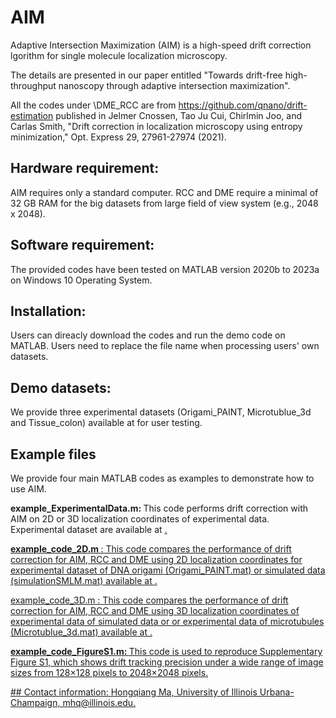 # AIM
Adaptive Intersection Maximization (AIM) is a high-speed drift correction lgorithm for single molecule localization microscopy. 

The details are presented in our paper entitled "Towards drift-free high-throughput nanoscopy through adaptive intersection maximization".

All the codes under \DME_RCC are from https://github.com/qnano/drift-estimation published in Jelmer Cnossen, Tao Ju Cui, Chirlmin Joo, and Carlas Smith, "Drift correction in localization microscopy using entropy minimization," Opt. Express 29, 27961-27974 (2021).

## Hardware requirement: 
AIM requires only a standard computer. 
RCC and DME require a minimal of 32 GB RAM for the big datasets from large field of view system (e.g., 2048 x 2048).

## Software requirement:
The provided codes have been tested on MATLAB version 2020b to 2023a on Windows 10 Operating System.

## Installation:
Users can direacly download the codes and run the demo code on MATLAB. 
Users need to replace the file name when processing users' own datasets.

## Demo datasets:
We provide three experimental datasets (Origami_PAINT, Microtublue_3d and Tissue_colon) available at <a href = "https://doi.org/10.5061/dryad.2v6wwpzw3" title = "Dryad"> </a> for user testing.

## Example files
We provide four main MATLAB codes as examples to demonstrate how to use AIM.
<p>
<b>example_ExperimentalData.m: </b>This code performs drift correction with AIM on 2D or 3D localization coordinates of experimental data. Experimental dataset are available at <a href = "https://doi.org/10.5061/dryad.2v6wwpzw3" title = "Dryad">.
</p>

<p>
<b> example_code_2D.m </b>: This code compares the performance of drift correction for AIM, RCC and DME using 2D localization coordinates for experimental dataset of DNA origami (Origami_PAINT.mat) or simulated data (simulationSMLM.mat) available at <a href = "https://doi.org/10.5061/dryad.2v6wwpzw3" title = "Dryad">.
</p>
<p>
<b> </b>example_code_3D.m </b>: This code compares the performance of drift correction for AIM, RCC and DME using 3D localization coordinates of experimental data of simulated data or or experimental data of microtubules (Microtublue_3d.mat) available at <a href = "https://doi.org/10.5061/dryad.2v6wwpzw3" title = "Dryad">.
  </p>
<p>
<b> example_code_FigureS1.m: </b> This code is used to reproduce Supplementary Figure S1, which shows drift tracking precision under a wide range of image sizes from 128×128 pixels to 2048×2048 pixels.
</p>
## Contact information:
Hongqiang Ma, University of Illinois Urbana-Champaign, mhq@illinois.edu. 
